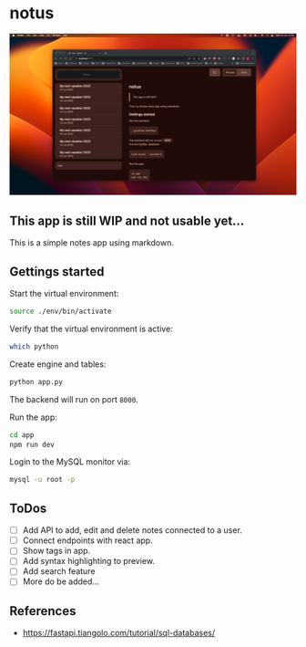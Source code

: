 # notus

![notus app preview](./notus-screenshot.png)

## This app is still WIP and not usable yet…

This is a simple notes app using markdown.

## Gettings started

Start the virtual environment:

```sh
source ./env/bin/activate
```

Verify that the virtual environment is active:

```sh
which python
```

Create engine and tables:

```sh
python app.py
```


The backend will run on port `8000`.

Run the app:

```sh
cd app
npm run dev
```

Login to the MySQL monitor via:

```sh
mysql -u root -p
```

## ToDos

- [ ] Add API to add, edit and delete notes connected to a user.
- [ ] Connect endpoints with react app.
- [ ] Show tags in app.
- [ ] Add syntax highlighting to preview.
- [ ] Add search feature
- [ ] More do be added…

## References

- <https://fastapi.tiangolo.com/tutorial/sql-databases/>
